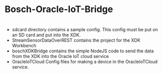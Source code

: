 # Bosch-Oracle-IoT-Bridge
#


- sdcard directory contains a sample config.  This config must be put on an SD card and put into the XDK.
- StreamSensorDataOverREST contains the project for the XDK Workbench
- boschXDKBridge contains the simple NodeJS code to send the data from the XDK into the Oracle IoT cloud service
- OracleIoTCloud Config files for making a device in the OracleIoTCloud service.
